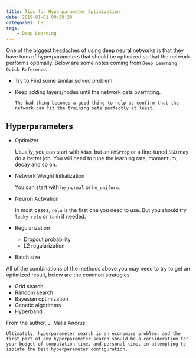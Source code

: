 ```yaml
---
title: Tips for Hyperparameter Optimization
date: 2019-01-01 00:29:29
categories: CS
tags:
    - Deep Learning
---
```


One of the biggest headaches of using deep neural networks is that they have tons of hyperparameters that should be optimized so that the network performs optimally.  Below are some notes coming from `Deep Learning Quick Reference`.

* Try to Find some similar solved problem.

* Keep adding layers/nodes until the network gets overfitting.

    ```
    The bad thing becomes a good thing to help us confirm that the network can fit the training sets perfectly at least.
    ```

## Hyperparameters

* Optimizer

    Usually, you can start with `Adam`, but an `RMSProp` or a fine-tuned `SGD` may do a better job. You will need to tune the learning rate, momentum, decay and so on.
* Network Weight Initialization

    You can start with `he_normal` or `he_uniform`.

* Neuron Activation

    In most cases, `relu` is the first one you need to use. But you should try `leaky-relu` or `tanh` if needed.

* Regularization
  * Dropout probability
  * L2 regularization

* Batch size


All of the combinations of the methods above you may need to try to get an optimized result, below are the common strategies:

* Grid search
* Random search
* Bayesian optimization
* Genetic algorithms
* Hyperband

From the author, J. Malia Andrus:

```
Ultimately, hyperparameter search is an economics problem, and the first part of any hyperparameter search should be a consideration for your budget of computation time, and personal time, in attempting to isolate the best hyperparameter configuration.
```